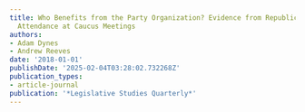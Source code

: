 ```yaml
---
title: Who Benefits from the Party Organization? Evidence from Republican House Members'
  Attendance at Caucus Meetings
authors:
- Adam Dynes
- Andrew Reeves
date: '2018-01-01'
publishDate: '2025-02-04T03:28:02.732268Z'
publication_types:
- article-journal
publication: '*Legislative Studies Quarterly*'
---
```

